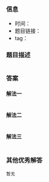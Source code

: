 ## 

### 信息

- 时间：
- 题目链接：
- tag：

### 题目描述

```

```

### 答案

#### 解法一

```

```
#### 解法二

```

```

#### 解法三

```

```

### 其他优秀解答
```
暂无
```